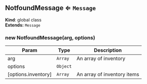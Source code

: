 <a name="NotfoundMessage"></a>

## NotfoundMessage ⇐ <code>Message</code>
**Kind**: global class  
**Extends:** <code>Message</code>  
<a name="new_NotfoundMessage_new"></a>

### new NotfoundMessage(arg, options)

| Param | Type | Description |
| --- | --- | --- |
| arg | <code>Array</code> | An array of inventory |
| options | <code>Object</code> |  |
| [options.inventory] | <code>Array</code> | An array of inventory items |

